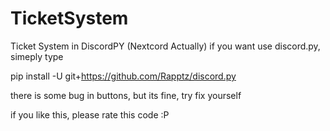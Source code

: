 # TicketSystem
Ticket System in DiscordPY (Nextcord Actually)
if you want use discord.py, simeply type 

pip install -U git+https://github.com/Rapptz/discord.py

there is some bug in buttons, but its fine, try fix yourself

if you like this, please rate this code :P
